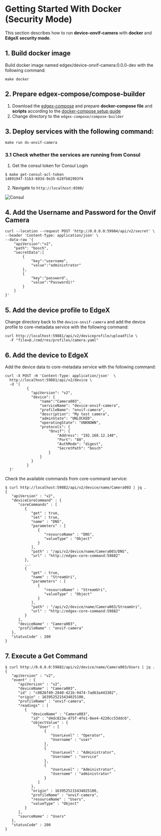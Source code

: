 # Getting Started With Docker (Security Mode)

This section describes how to run **device-onvif-camera** with **docker** and **EdgeX security mode**.

## 1. Build docker image
Build docker image named edgex/device-onvif-camera:0.0.0-dev with the following command:
```shell
make docker
```

## 2. Prepare edgex-compose/compose-builder
1. Download the [edgex-compose](https://github.com/edgexfoundry/edgex-compose) and prepare **docker-compose file** and **scripts** according to the [docker-compose setup guide](./docker-compose/README.md)
2. Change directory to the `edgex-compose/compose-builder`

## 3. Deploy services with the following command:
```shell
make run ds-onvif-camera
```

### 3.1 Check whether the services are running from Consul
1. Get the consul token for Consul Login
```shell
$ make get-consul-acl-token
14891947-51b3-603d-9e35-628fb82993f4
```
2. Navigate to `http://localhost:8500/`

![Consul](images/getting-started-with-docker-consul.jpg)

## 4. Add the Username and Password for the Onvif Camera
```shell
curl --location --request POST 'http://0.0.0.0:59984/api/v2/secret' \
--header 'Content-Type: application/json' \
--data-raw '{
    "apiVersion":"v2",
    "path": "bosch",
    "secretData":[
        {
            "key":"username",
            "value":"administrator"
        },
        {
            "key":"password",
            "value":"Password1!"
        }
    ]
}'
```


## 5. Add the device profile to EdgeX
Change directory back to the `device-onvif-camera` and add the device profile to core-metadata service with the following command:
```shell
curl http://localhost:59881/api/v2/deviceprofile/uploadfile \
  -F "file=@./cmd/res/profiles/camera.yaml"
```

## 6. Add the device to EdgeX
Add the device data to core-metadata service with the following command:
```shell
curl -X POST -H 'Content-Type: application/json'  \
  http://localhost:59881/api/v2/device \
  -d '[
          {
            "apiVersion": "v2",
            "device": {
                "name":"Camera003",
                "serviceName": "device-onvif-camera",
                "profileName": "onvif-camera",
                "description": "My test camera",
                "adminState": "UNLOCKED",
                "operatingState": "UNKNOWN",
                "protocols": {
                    "Onvif": {
                        "Address": "192.168.12.148",
                        "Port": "80",
                        "AuthMode": "digest",
                        "SecretPath": "bosch"
                    }
                }
            }
          }
  ]'
```

Check the available commands from core-command service:
```shell
$ curl http://localhost:59882/api/v2/device/name/Camera003 | jq .
{
   "apiVersion" : "v2",
   "deviceCoreCommand" : {
      "coreCommands" : [
         {
            "get" : true,
            "set" : true,
            "name" : "DNS",
            "parameters" : [
               {
                  "resourceName" : "DNS",
                  "valueType" : "Object"
               }
            ],
            "path" : "/api/v2/device/name/Camera003/DNS",
            "url" : "http://edgex-core-command:59882"
         },
         ...
         {
            "get" : true,
            "name" : "StreamUri",
            "parameters" : [
               {
                  "resourceName" : "StreamUri",
                  "valueType" : "Object"
               }
            ],
            "path" : "/api/v2/device/name/Camera003/StreamUri",
            "url" : "http://edgex-core-command:59882"
         }
      ],
      "deviceName" : "Camera003",
      "profileName" : "onvif-camera"
   },
   "statusCode" : 200
}
```

## 7. Execute a Get Command
```shell
$ curl http://0.0.0.0:59882/api/v2/device/name/Camera003/Users | jq .
{
   "apiVersion" : "v2",
   "event" : {
      "apiVersion" : "v2",
      "deviceName" : "Camera003",
      "id" : "c0826f49-2840-421b-9474-7ad63a443302",
      "origin" : 1639525215434025100,
      "profileName" : "onvif-camera",
      "readings" : [
         {
            "deviceName" : "Camera003",
            "id" : "d4dc823a-d75f-4fe1-8ee4-4220cc53ddc6",
            "objectValue" : {
               "User" : [
                  {
                     "UserLevel" : "Operator",
                     "Username" : "user"
                  },
                  {
                     "UserLevel" : "Administrator",
                     "Username" : "service"
                  },
                  {
                     "UserLevel" : "Administrator",
                     "Username" : "administrator"
                  }
               ]
            },
            "origin" : 1639525215434025100,
            "profileName" : "onvif-camera",
            "resourceName" : "Users",
            "valueType" : "Object"
         }
      ],
      "sourceName" : "Users"
   },
   "statusCode" : 200
}
```
